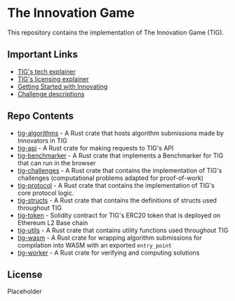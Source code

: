 # The Innovation Game

This repository contains the implementation of The Innovation Game (TIG).

## Important Links

* [TIG's tech explainer](docs/tech/1_basics.md)
* [TIG's licensing explainer](docs/licenses/anatomy.md)
* [Getting Started with Innovating](docs/guides/innovating.md)
* [Challenge descriptions](docs/challenges/satisfiability.md)

## Repo Contents

* [tig-algorithms](./tig-algorithms/README.md) - A Rust crate that hosts algorithm submissions made by Innovators in TIG
* [tig-api](./tig-api/README.md) - A Rust crate for making requests to TIG's API
* [tig-benchmarker](./tig-benchmarker/README.md) - A Rust crate that implements a Benchmarker for TIG that can run in the browser
* [tig-challenges](./tig-challenges/README.md) - A Rust crate that contains the implementation of TIG's challenges (computational problems adapted for proof-of-work)
* [tig-protocol](./tig-protocl/README.md) - A Rust crate that contains the implementation of TIG's core protocol logic.
* [tig-structs](./tig-structs/README.md) - A Rust crate that contains the definitions of structs used throughout TIG
* [tig-token](./tig-token/README.md) - Solidity contract for TIG's ERC20 token that is deployed on Ethereum L2 Base chain
* [tig-utils](./tig-utils/README.md) - A Rust crate that contains utility functions used throughout TIG
* [tig-wasm](./tig-benchmarker/README.md) - A Rust crate for wrapping algorithm submissions for compilation into WASM with an exported `entry_point`
* [tig-worker](./tig-worker/README.md) - A Rust crate for verifying and computing solutions

## License

Placeholder